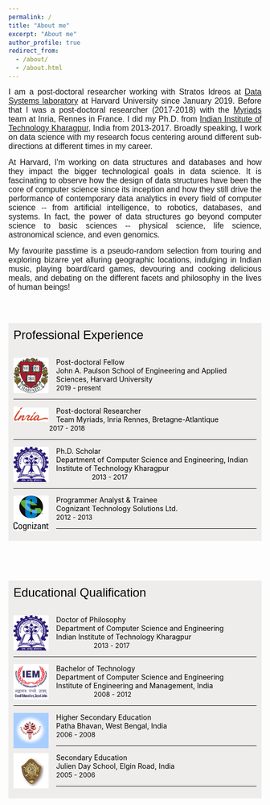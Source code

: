 ```yaml
---
permalink: /
title: "About me"
excerpt: "About me"
author_profile: true
redirect_from: 
  - /about/
  - /about.html
---
```


<!-- <font face="helvetica" size="3"><p align="justify">Hi, this is my official website!</p></font> -->

<font face="helvetica" size="3"><p align="justify">I am a post-doctoral researcher working with Stratos Idreos at <a href="http://daslab.seas.harvard.edu">Data Systems laboratory</a> at Harvard University since January 2019. Before that I was a post-doctoral researcher (2017-2018)  with the <a href="https://team.inria.fr/myriads/">Myriads</a> team at Inria, Rennes in France. I did my Ph.D. from <a href="http://www.iitkgp.ac.in">Indian Institute of Technology Kharagpur</a>, India from 2013-2017. Broadly speaking, I work on data science with my research focus centering around different sub-directions at different times in my career.</p></font>

<font face="helvetica" size="3"><p align="justify">At Harvard, I'm working on data structures and databases and how they impact the bigger technological goals in data science. It is fascinating to observe how the design of data structures have been the core of computer science since its inception and how they still drive the performance of contemporary data analytics in every field of computer science -- from artificial intelligence, to robotics, databases, and systems. In fact, the power of data structures go beyond computer science to basic sciences -- physical science, life science, astronomical science, and even genomics.</p></font>


<font face="helvetica" size="3"><p align="justify">My favourite passtime is a pseudo-random selection from touring and exploring bizarre yet alluring geographic locations, indulging in Indian music, playing board/card games, devouring and cooking delicious meals, and debating on the different facets and philosophy in the lives of human beings! </p></font>

<style>
img {
  float: left;
}
.boxed {
  background-color: #EFEDEC;
  color: black;
  border: none ;
  padding: 10px;
}

</style>

<br><br>

<div class="boxed">
  <font face="helvetica" size="5">Professional Experience</font> <br><br>

<font color="black">
  <p><img src="/images/harvard.png" alt="harvard" style="width:70px;height:70px;margin-right:15px;">
Post-doctoral Fellow <br>John A. Paulson School of Engineering and Applied Sciences, Harvard University <br> <font size="2"> 2019 - present</font></p><hr>

<p><img src="/images/inria.png" alt="harvard" style="width:70px;height:30px;margin-right:15px;">
Post-doctoral Researcher <br>Team Myriads, Inria Rennes, Bretagne-Atlantique <br> &nbsp;&nbsp;&nbsp;&nbsp;&nbsp;&nbsp;&nbsp;&nbsp;&nbsp;&nbsp;&nbsp;&nbsp;&nbsp;&nbsp;&nbsp;&nbsp;&nbsp; <font size="2">2017 - 2018</font></p><hr>

<p><img src="/images/iit.png" alt="harvard" style="width:70px;height:70px;margin-right:15px;">
Ph.D. Scholar <br>Department of Computer Science and Engineering, Indian Institute of Technology Kharagpur <br> &nbsp;&nbsp;&nbsp;&nbsp;&nbsp;&nbsp;&nbsp;&nbsp;&nbsp;&nbsp;&nbsp;&nbsp;&nbsp;&nbsp;&nbsp;&nbsp;&nbsp;&nbsp;<font size="2">2013 - 2017</font></p><hr>

<p><img src="/images/cognizant.png" alt="harvard" style="width:70px;height:70px;margin-right:15px;">
Programmer Analyst & Trainee <br>Cognizant Technology Solutions Ltd. <br> <font size="2">2012 - 2013</font></p><hr>
</font>
</div>
<br>


<br><br>

<div class="boxed">
  <font face="helvetica" size="5">Educational Qualification</font> <br><br>


<p><img src="/images/iit.png" alt="harvard" style="width:70px;height:70px;margin-right:15px;">
Doctor of Philosophy <br> Department of Computer Science and Engineering<br> Indian Institute of Technology Kharagpur <br>&nbsp;&nbsp;&nbsp;&nbsp;&nbsp;&nbsp;&nbsp;&nbsp;&nbsp;&nbsp;&nbsp;&nbsp;&nbsp;&nbsp;&nbsp;&nbsp;&nbsp;&nbsp; <font size="2">2013 - 2017</font></p><hr>

<p><img src="/images/IEM.png" alt="harvard" style="width:70px;height:70px;margin-right:15px;">
Bachelor of Technology <br> Department of Computer Science and Engineering <br> Institute of Engineering and Management, India <br>&nbsp;&nbsp;&nbsp;&nbsp;&nbsp;&nbsp;&nbsp;&nbsp;&nbsp;&nbsp;&nbsp;&nbsp;&nbsp;&nbsp;&nbsp;&nbsp;&nbsp;&nbsp; <font size="2">2008 - 2012</font></p><hr>

<p><img src="/images/pb.jpg" alt="harvard" style="width:70px;height:70px;margin-right:15px;">
Higher Secondary Education <br> Patha Bhavan, West Bengal, India <br> <font size="2">2006 - 2008</font></p><hr>

<p><img src="/images/jds.jpg" alt="harvard" style="width:70px;height:70px;margin-right:15px;">
Secondary Education <br> Julien Day School, Elgin Road, India <br> <font size="2">2005 - 2006</font></p><hr>

</div>
<br>


